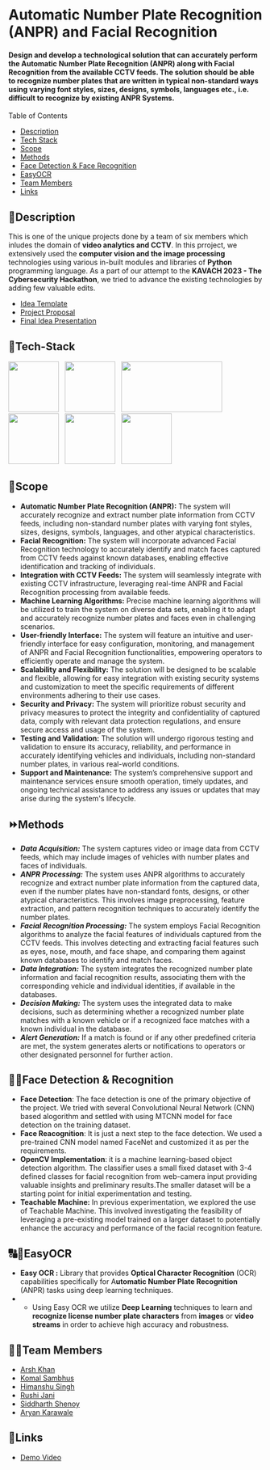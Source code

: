 # Automatic Number Plate Recognition (ANPR) and Facial Recognition
#### Design and develop a technological solution that can accurately perform the Automatic Number Plate Recognition (ANPR) along with Facial Recognition from the available CCTV feeds. The solution should be able to recognize number plates that are written in typical non-standard ways using varying font styles, sizes, designs, symbols, languages etc., i.e. difficult to recognize by existing ANPR Systems.

<summary>Table of Contents</summary>

- [Description](#description)
- [Tech Stack](#tech-stack)
- [Scope](#scope)
- [Methods](#methods)
- [Face Detection & Face Recognition](#face-detection-&-face-recognition)
- [EasyOCR](#easyocr)
- [Team Members](#team-members)
- [Links](#links)

## 📝Description
This is one of the unique projects done by a team of six members which inludes the domain of **video analytics and CCTV**. In this prroject, we extensively used the **computer vision and the image processing** technologies using various in-built modules and libraries of **Python** programming language. As a part of our attempt to the **KAVACH 2023 - The Cybersecurity Hackathon**, we tried to advance the existing technologies by adding few valuable edits.
- [Idea Template](https://github.com/Komal0103/KAVACH_404_Group_Name_Does_Not_Exist/blob/main/Kavach%20Idea%20Template.pdf)
- [Project Proposal](https://github.com/Komal0103/KAVACH_404_Group_Name_Does_Not_Exist/blob/main/Project_Proposal_DOC.pdf)
- [Final Idea Presentation](https://github.com/Komal0103/KAVACH_404_Group_Name_Does_Not_Exist/blob/main/Advanced%20ANPR%20%26%20FRS%20Solution.pdf)

## 🤖Tech-Stack
<img src="https://user-images.githubusercontent.com/119912993/232730672-d59fe837-5073-48f5-8fc0-6d98ff0bccfe.png" height=100 width=100> &nbsp;
<img src="https://user-images.githubusercontent.com/119912993/231549351-5a7fcfdc-998a-4880-a2af-7225c80ccbc7.png" height=100 width=100> &nbsp;
<img src="https://user-images.githubusercontent.com/119912993/231549738-5013b6f7-3754-4330-95d9-adc68a294fe0.png" height=100 width=200> &nbsp;
<img src="https://user-images.githubusercontent.com/119912993/231636358-72a49f70-5d57-4875-a0f6-e6251f0453eb.png" height=100 width=100> &nbsp;
<img src="https://user-images.githubusercontent.com/119912993/231635764-17335a4a-c329-43a0-b90e-e4e81499e9e8.png" height=100 width=100> &nbsp;
<img src="https://github.com/get-icon/geticon/raw/master/icons/flutter.svg" height=100 width=100> &nbsp;


## 🔮Scope
- **Automatic Number Plate Recognition (ANPR):** The system will accurately recognize and extract number plate information from CCTV feeds, including non-standard number plates with varying font styles, sizes, designs, symbols, languages, and other atypical characteristics.
- **Facial Recognition:** The system will incorporate advanced Facial Recognition technology to accurately identify and match faces captured from CCTV feeds against known databases, enabling effective identification and tracking of individuals.
- **Integration with CCTV Feeds:** The system will seamlessly integrate with existing CCTV infrastructure, leveraging real-time ANPR and Facial Recognition processing from available feeds.
- **Machine Learning Algorithms:** Precise machine learning algorithms will be utilized to train the system on diverse data sets, enabling it to adapt and accurately recognize number plates and faces even in challenging scenarios.
- **User-friendly Interface:** The system will feature an intuitive and user-friendly interface for easy configuration, monitoring, and management of ANPR and Facial Recognition functionalities, empowering operators to efficiently operate and manage the system.
- **Scalability and Flexibility:** The solution will be designed to be scalable and flexible, allowing for easy integration with existing security systems and customization to meet the specific requirements of different environments adhering to their use cases.
- **Security and Privacy:** The system will prioritize robust security and privacy measures to protect the integrity and confidentiality of captured data, comply with relevant data protection regulations, and ensure secure access and usage of the system.
- **Testing and Validation:** The solution will undergo rigorous testing and validation to ensure its accuracy, reliability, and performance in accurately identifying vehicles and individuals, including non-standard number plates, in various real-world conditions.
- **Support and Maintenance:** The system’s comprehensive support and maintenance services ensure smooth operation, timely updates, and ongoing technical assistance to address any issues or updates that may arise during the system's lifecycle.

## ⏩Methods
- ***Data Acquisition:*** The system captures video or image data from CCTV feeds, which may include images of vehicles with number plates and faces of individuals.
- ***ANPR Processing:*** The system uses ANPR algorithms to accurately recognize and extract number plate information from the captured data, even if the number plates have non-standard fonts, designs, or other atypical characteristics. This involves image preprocessing, feature extraction, and pattern recognition techniques to accurately identify the number plates.
- ***Facial Recognition Processing:*** The system employs Facial Recognition algorithms to analyze the facial features of individuals captured from the CCTV feeds. This involves detecting and extracting facial features such as eyes, nose, mouth, and face shape, and comparing them against known databases to identify and match faces.
- ***Data Integration:*** The system integrates the recognized number plate information and facial recognition results, associating them with the corresponding vehicle and individual identities, if available in the databases.
- ***Decision Making:*** The system uses the integrated data to make decisions, such as determining whether a recognized number plate matches with a known vehicle or if a recognized face matches with a known individual in the database.
- ***Alert Generation:*** If a match is found or if any other predefined criteria are met, the system generates alerts or notifications to operators or other designated personnel for further action.

## 🕵️‍♂️Face Detection & Recognition
- **Face Detection**: The face detection is one of the primary objective of the project. We tried with several Convolutional Neural Network (CNN) based alogorithm and settled with using MTCNN model for face detection on the training dataset.
- **Face Reacognition**: It is just a next step to the face detection. We used a pre-trained CNN model named FaceNet and customized it as per the requirements.
- **OpenCV Implementation**:  it is a machine learning-based object detection algorithm. The classifier uses a small fixed dataset with 3-4 defined classes for facial recognition from web-camera input providing valuable insights and preliminary results.The smaller dataset will be a starting point for initial experimentation and testing.
- **Teachable Machine:** In previous experimentation, we explored the use of Teachable Machine. This involved investigating the feasibility of leveraging a pre-existing model trained on a larger dataset to potentially enhance the accuracy and performance of the facial recognition feature.

## 🔠🔣EasyOCR
- **Easy OCR :** Library that provides **Optical Character Recognition** (OCR) capabilities specifically for A**utomatic Number Plate Recognition** (ANPR) tasks using deep learning techniques.
- -  Using Easy OCR we utilize **Deep Learning** techniques to learn and **recognize license number plate characters** from **images** or **video streams** in order to achieve high accuracy and robustness.


## 👨‍💻Team Members
- [Arsh Khan](https://github.com/Arsh-Khan)
- [Komal Sambhus](https://github.com/Komal0103)
- [Himanshu Singh](https://github.com/Himanshu-singh04)
- [Rushi Jani](https://github.com/R-V-J)
- [Siddharth Shenoy](https://github.com/Shenoy37)
- [Aryan Karawale](https://github.com/Aryan-karawale)

## 🔗Links

- [Demo Video](https://drive.google.com/file/d/10wLxO5mhuHpK_j3OP_Ohe2QfCDA9DB2h/view?usp=sharing)
